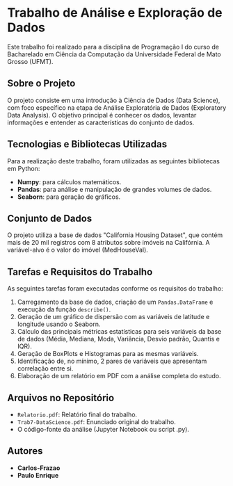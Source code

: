 # Trabalho de Análise e Exploração de Dados

Este trabalho foi realizado para a disciplina de Programação I do curso de Bacharelado em Ciência da Computação da Universidade Federal de Mato Grosso (UFMT).

## Sobre o Projeto

O projeto consiste em uma introdução à Ciência de Dados (Data Science), com foco específico na etapa de Análise Exploratória de Dados (Exploratory Data Analysis). O objetivo principal é conhecer os dados, levantar informações e entender as características do conjunto de dados.

## Tecnologias e Bibliotecas Utilizadas

Para a realização deste trabalho, foram utilizadas as seguintes bibliotecas em Python:

* **Numpy**: para cálculos matemáticos.
* **Pandas**: para análise e manipulação de grandes volumes de dados.
* **Seaborn**: para geração de gráficos.

## Conjunto de Dados

O projeto utiliza a base de dados "California Housing Dataset", que contém mais de 20 mil registros com 8 atributos sobre imóveis na Califórnia. A variável-alvo é o valor do imóvel (MedHouseVal).

## Tarefas e Requisitos do Trabalho

As seguintes tarefas foram executadas conforme os requisitos do trabalho:

1.  Carregamento da base de dados, criação de um `Pandas.DataFrame` e execução da função `describe()`.
2.  Geração de um gráfico de dispersão com as variáveis de latitude e longitude usando o Seaborn.
3.  Cálculo das principais métricas estatísticas para seis variáveis da base de dados (Média, Mediana, Moda, Variância, Desvio padrão, Quantis e IQR).
4.  Geração de BoxPlots e Histogramas para as mesmas variáveis.
5.  Identificação de, no mínimo, 2 pares de variáveis que apresentam correlação entre si.
6.  Elaboração de um relatório em PDF com a análise completa do estudo.

## Arquivos no Repositório

* `Relatorio.pdf`: Relatório final do trabalho.
* `Trab7-DataScience.pdf`: Enunciado original do trabalho.
* O código-fonte da análise (Jupyter Notebook ou script .py).

## Autores

* **Carlos-Frazao**
* **Paulo Enrique**
